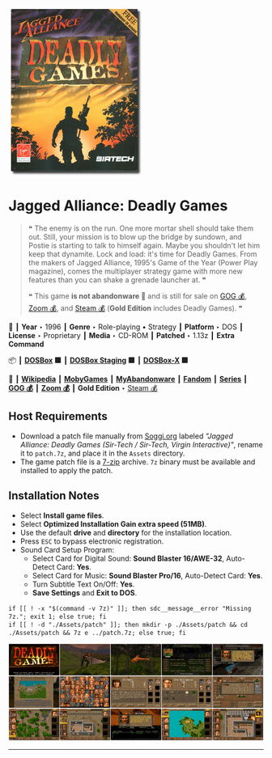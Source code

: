 ![](Thumbnail.png "application-thumbnail")

# Jagged Alliance: Deadly Games

> ❝ The enemy is on the run. One more mortar shell should take them out. Still, your mission is to blow up the bridge by sundown, and Postie is starting to talk to himself again. Maybe you shouldn't let him keep that dynamite. Lock and load: it's time for Deadly Games. From the makers of Jagged Alliance, 1995's Game of the Year (Power Play magazine), comes the multiplayer strategy game with more new features than you can shake a grenade launcher at. ❞
>
> ❝ This game **is not abandonware 🚫** and is still for sale on [GOG 💰](https://www.gog.com/en/game/jagged_alliance_deadly_games), [Zoom 💰](https://www.zoom-platform.com/product/jagged-alliance-deadly-games), and [Steam 💰](https://store.steampowered.com/app/283270/Jagged_Alliance_1_Gold_Edition/) (**Gold Edition** includes Deadly Games). ❞
>

📌 ┃ **Year** ‣ 1996 ┃ **Genre** ‣ Role-playing • Strategy ┃ **Platform** ‣ DOS ┃ **License** ‣ Proprietary ┃ **Media** ‣ CD-ROM ┃ **Patched** ‣ 1.13z ┃ **Extra Command** 

📦 ┃ **[DOSBox](https://www.dosbox.com/) 🟩** ┃ **[DOSBox Staging](https://dosbox-staging.github.io/) 🟩** ┃ **[DOSBox-X](https://dosbox-x.com/) 🟩** 

📎 ┃ **[Wikipedia](https://en.wikipedia.org/wiki/Jagged_Alliance:_Deadly_Games)** ┃ **[MobyGames](https://www.mobygames.com/game/2457/jagged-alliance-deadly-games/)** ┃ **[MyAbandonware](https://www.myabandonware.com/game/jagged-alliance-deadly-games-cqd)** ┃ **[Fandom](https://jaggedalliance.fandom.com/wiki/Jagged_Alliance:_Deadly_Games)** ┃ **[Series](https://en.wikipedia.org/wiki/Jagged_Alliance_(series))** ┃ **[GOG 💰](https://www.gog.com/en/game/jagged_alliance_deadly_games)** ┃ **[Zoom 💰](https://www.zoom-platform.com/product/jagged-alliance-deadly-games)** ┃ **Gold Edition** ‣ [Steam 💰](https://store.steampowered.com/app/283270/Jagged_Alliance_1_Gold_Edition/) 

## Host Requirements
- Download a patch file manually from [Soggi.org](https://soggi.org/misc/game-patches.htm) labeled *"Jagged Alliance: Deadly Games (Sir-Tech / Sir-Tech, Virgin Interactive)"*, rename it to `patch.7z`, and place it in the `Assets` directory.
- The game patch file is a [7-zip](https://www.7-zip.org/) archive. `7z` binary must be available and installed to apply the patch.

## Installation Notes
- Select **Install game files**.
- Select **Optimized Installation Gain extra speed (51MB)**.
- Use the default **drive** and **directory** for the installation location.
- Press `ESC` to bypass electronic registration.
- Sound Card Setup Program:
  - Select Card for Digital Sound: **Sound Blaster 16/AWE-32**, Auto-Detect Card: **Yes**.
  - Select Card for Music: **Sound Blaster Pro/16**, Auto-Detect Card: **Yes**.
  - Turn Subtitle Text On/Off: **Yes**.
  - **Save Settings** and **Exit to DOS**.

```shell
if [[ ! -x "$(command -v 7z)" ]]; then sdc__message__error "Missing 7z."; exit 1; else true; fi
if [[ ! -d "./Assets/patch" ]]; then mkdir -p ./Assets/patch && cd ./Assets/patch && 7z e ../patch.7z; else true; fi
```

![](Montage.png "Jagged Alliance: Deadly Games")

---

